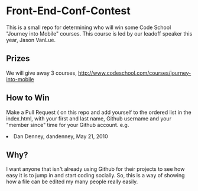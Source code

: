 Front-End-Conf-Contest
======================

This is a small repo for determining who will win some Code School "Journey into Mobile" courses. This course is led by our leadoff speaker this year, Jason VanLue. 

## Prizes

We will give away 3 courses, http://www.codeschool.com/courses/journey-into-mobile

## How to Win

Make a Pull Request ( on this repo and add yourself to the ordered list in the index.html, with your first and last name, Github username and your "member since" time for your Github account.
e.g. <li>Dan Denney, dandenney, May 21, 2010</li>

## Why?
I want anyone that isn't already using Github for their projects to see how easy it is to jump in and start coding socially. So, this is a way of showing how a file can be edited my many people really easily.